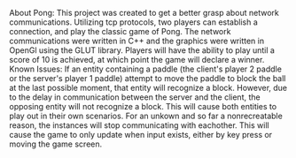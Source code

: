 About Pong: This project was created to get a better grasp about network communications. Utilizing tcp protocols, two players can establish a connection, and play the classic game of Pong. The network communications were written in C++ and the graphics were written in OpenGl using the GLUT library. Players will have the ability to play until a score of 10 is achieved, at which point the game will declare a winner.
Known Issues:
  If an entity containing a paddle (the client's player 2 paddle or the server's player 1 paddle) attempt to move the paddle to block the     ball at the last possible moment, that entity will recognize a block. However, due to the delay in communication between the server      and the client, the opposing entity will not recognize a block. This will cause both entities to play out in their own scenarios.
  For an unkown and so far a nonrecreatable reason, the instances will stop communicating with eachother. This will cause the game to        only update when input exists, either by key press or moving the game screen. 
